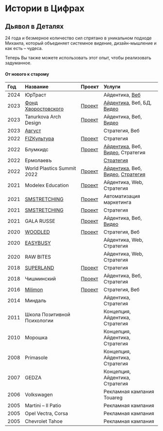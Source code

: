 # Истории в Цифрах

## Дьявол в Деталях

24 года и безмерное количество сил спрятано в уникальном подходе Михаила, который объединяет системное видение, дизайн-мышление и как есть – чудеса.

Теперь Вы также можете использовать этот опыт, чтобы реализовать задуманное.
#### От нового к старому

| Год  | Название                                         | Проект                                                                                                                          | Услуги                                                                                                                                                                                                                                                                                                                              |
| :--- | :----------------------------------------------- | :------------------------------------------------------------------------------------------------------------------------------ | :---------------------------------------------------------------------------------------------------------------------------------------------------------------------------------------------------------------------------------------------------------------------------------------------------------------------------------- |
| 2024 | ЮрТраст                                          |                                                                                                                                 | Айдентика, [Веб](https://jurtrust.ru/)                                                                                                                                                                                                                                                                                              |
| 2023 | [Фонд Хворостовского](https://hvorostovsky.com/) | [Проект](https://journal.kto1.io/contents/cases/kak-my-prevratili-nasledie-khvorostovskogo-v-instrument-dlya-pomoshi-detyam)    | [Айдентика](https://www.behance.net/gallery/175592297/sajt-fonda-hvorostovskogo), Веб, БД, [Видео](https://izumov.kto1.io/branding/chudesnye-istorii#hvorostovsky-foundation)                                                                                                                                                       |
| 2023 | Tanurkova Arch Design                            | [Проект](https://www.behance.net/gallery/175565499/Tanurkova-Arch-Design-Identity-Website)                                      | Айдентика, Веб, [Видео](https://izumov.kto1.io/branding/chudesnye-istorii#tanurkova-arch.-design)                                                                                                                                                                                                                                   |
| 2023 | [Август](https://augustglamping.ru/)             |                                                                                                                                 | Стратегия, Веб                                                                                                                                                                                                                                                                                                                      |
| 2022 | [FIZКультура](https://fizkultura63.ru/)          | [Проект](https://journal.kto1.io/contents/cases/delaem-fitnes-personalnym)                                                      | Стратегия                                                                                                                                                                                                                                                                                                                           |
| 2022 | Блумкидс                                         | [Проект](https://www.behance.net/gallery/175530883/blumkids-ajdentika-i-veb-sajt)                                               | [Айдентика](https://www.behance.net/gallery/175530883/blumkids-ajdentika-i-veb-sajt), Веб, [Видео](https://izumov.kto1.io/branding/chudesnye-istorii#blumkids), Стратегия                                                                                                                                                           |
| 2022 | Ермолаевъ                                        |                                                                                                                                 | [Стратегия](https://journal.kto1.io/contents/cases/bolshuyu-svetlyi-lager-khelles)                                                                                                                                                                                                                                                  |
| 2022 | World Plastics Summit 2022                       | [Проект](https://journal.kto1.io/contents/cases/kak-obedinit-nauku-iskusstvo-i-kommunikaciyu-dlya-resheniya-globalnoi-problemy) | [Айдентика](https://www.behance.net/gallery/156308617/World-Plastics-Summit-Brand-Identity-Website), Веб, [Видео](https://izumov.kto1.io/branding/chudesnye-istorii#world-plastics-summit-2022), [Стратегия](https://journal.kto1.io/contents/cases/kak-obedinit-nauku-iskusstvo-i-kommunikaciyu-dlya-resheniya-globalnoi-problemy) |
| 2021 | Modelex Education                                | [Проект](https://www.behance.net/gallery/175486955/Modelex-Identity-Website)                                                    | Айдентика, Web, Стратегия                                                                                                                                                                                                                                                                                                           |
| 2021 | [SMSTRETCHING](https://smstretching.ru/)         | [Проект](https://journal.kto1.io/contents/cases/avtomatiziruem-marketing-fitnesa)                                               | Автоматизация маркетинга                                                                                                                                                                                                                                                                                                            |
| 2021 | [SMSTRETCHING](https://smstretching.ru/)         | [Проект](https://journal.kto1.io/contents/cases/trenirovki-kak-v-studii-tolko-doma)                                             | Стратегия                                                                                                                                                                                                                                                                                                                           |
| 2021 | GALA RUSSE                                       | [Проект](https://www.behance.net/gallery/175498363/GALA-RUSSE-Identity-website)                                                 | Айдентика, Веб, [Видео](https://izumov.kto1.io/branding/chudesnye-istorii#gala-russe-monaco)                                                                                                                                                                                                                                        |
| 2020 | [WOODLED](https://woodled.ru)                    | [Проект](https://journal.kto1.io/contents/cases/lakonichnyi-ekodizain-dlya-komfortnoi-zhizni)                                   | Стратегия, Веб                                                                                                                                                                                                                                                                                                                      |
| 2020 | [EASYBUSY](https://easybusy.fr)                  |                                                                                                                                 | Айдентика, Web, Стратегия                                                                                                                                                                                                                                                                                                           |
| 2020 | RAW BITES                                        |                                                                                                                                 | Айдентика, Web, Стратегия                                                                                                                                                                                                                                                                                                           |
| 2018 | [SUPERLAND](https://superland.ru/)               | [Проект](https://journal.kto1.io/contents/cases/sozdayom-nezabyvaemye-vpechatleniya-dlya-vsei-semi)                             | Стратегия                                                                                                                                                                                                                                                                                                                           |
| 2018 | Чишминский                                       | [Проект](https://journal.kto1.io/contents/cases/slavim-tradicii-kachestva)                                                      | Айдентика, Веб, Стратегия                                                                                                                                                                                                                                                                                                           |
| 2016 | [Milimon](https://milimon.ru/)                   | [Проект](https://journal.kto1.io/contents/cases/uskoryaem-dostavku-edy)                                                         | Стратегия, Веб                                                                                                                                                                                                                                                                                                                      |
| 2014 | Миндаль                                          |                                                                                                                                 | Айдентика, Стратегия                                                                                                                                                                                                                                                                                                                |
| 2011 | Школа Позитивной Психологии                      |                                                                                                                                 | Концепция, Айдентика, Стратегия                                                                                                                                                                                                                                                                                                     |
| 2010 | Морошка                                          |                                                                                                                                 | Концепция, Айдентика, Стратегия                                                                                                                                                                                                                                                                                                     |
| 2008 | Primasole                                        |                                                                                                                                 | Концепция, Айдентика, Стратегия                                                                                                                                                                                                                                                                                                     |
| 2007 | GEDZA                                            |                                                                                                                                 | Концепция, Айдентика, Стратегия                                                                                                                                                                                                                                                                                                     |
| 2006 | Volkswagen                                       |                                                                                                                                 | Рекламная кампания Touareg                                                                                                                                                                                                                                                                                                          |
| 2005 | Martini – Il Patio                               |                                                                                                                                 | Рекламная кампания                                                                                                                                                                                                                                                                                                                  |
| 2005 | Opel Vectra, Corsa                               |                                                                                                                                 | Рекламная кампания                                                                                                                                                                                                                                                                                                                  |
| 2005 | Chevrolet Tahoe                                  |                                                                                                                                 | Рекламная кампания                                                                                                                                                                                                                                                                                                                  |
